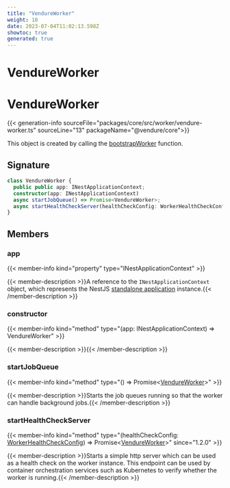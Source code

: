 ```yaml
---
title: "VendureWorker"
weight: 10
date: 2023-07-04T11:02:13.598Z
showtoc: true
generated: true
---
```

<!-- This file was generated from the Vendure source. Do not modify. Instead, re-run the "docs:build" script -->

# VendureWorker
<div class="symbol">


# VendureWorker

{{< generation-info sourceFile="packages/core/src/worker/vendure-worker.ts" sourceLine="13" packageName="@vendure/core">}}

This object is created by calling the <a href='/typescript-api/worker/bootstrap-worker#bootstrapworker'>bootstrapWorker</a> function.

## Signature

```TypeScript
class VendureWorker {
  public public app: INestApplicationContext;
  constructor(app: INestApplicationContext)
  async startJobQueue() => Promise<VendureWorker>;
  async startHealthCheckServer(healthCheckConfig: WorkerHealthCheckConfig) => Promise<VendureWorker>;
}
```
## Members

### app

{{< member-info kind="property" type="INestApplicationContext"  >}}

{{< member-description >}}A reference to the `INestApplicationContext` object, which represents
the NestJS [standalone application](https://docs.nestjs.com/standalone-applications) instance.{{< /member-description >}}

### constructor

{{< member-info kind="method" type="(app: INestApplicationContext) => VendureWorker"  >}}

{{< member-description >}}{{< /member-description >}}

### startJobQueue

{{< member-info kind="method" type="() => Promise&#60;<a href='/typescript-api/worker/vendure-worker#vendureworker'>VendureWorker</a>&#62;"  >}}

{{< member-description >}}Starts the job queues running so that the worker can handle background jobs.{{< /member-description >}}

### startHealthCheckServer

{{< member-info kind="method" type="(healthCheckConfig: <a href='/typescript-api/worker/worker-health-check-config#workerhealthcheckconfig'>WorkerHealthCheckConfig</a>) => Promise&#60;<a href='/typescript-api/worker/vendure-worker#vendureworker'>VendureWorker</a>&#62;"  since="1.2.0" >}}

{{< member-description >}}Starts a simple http server which can be used as a health check on the worker instance.
This endpoint can be used by container orchestration services such as Kubernetes to
verify whether the worker is running.{{< /member-description >}}


</div>
